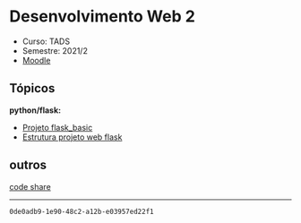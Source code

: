 # Desenvolvimento Web 2
- Curso: TADS
- Semestre: 2021/2
- [Moodle](https://ava.ifpr.edu.br/course/view.php?id=6519)


## Tópicos

**python/flask:**
- [Projeto flask_basic](https://github.com/fscheidt/flask_basic)
- [Estrutura projeto web flask](https://gist.github.com/fscheidt/5d987bbbfe7d7ae4b4bd0387a742f826)


## outros
[code share](https://docs.google.com/document/d/1flNJXGXJx-rWbj9rgwYNP553U1mCd9jKpsGeOloRRAY/edit)

---

`0de0adb9-1e90-48c2-a12b-e03957ed22f1`

